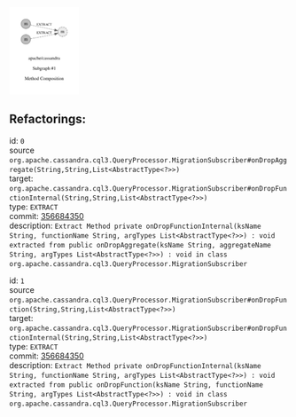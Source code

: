 <img src=subgraph_atomic_1.svg width=25%>

## Refactorings:

id: `0`\
source `org.apache.cassandra.cql3.QueryProcessor.MigrationSubscriber#onDropAggregate(String,String,List<AbstractType<?>>)`\
target: `org.apache.cassandra.cql3.QueryProcessor.MigrationSubscriber#onDropFunctionInternal(String,String,List<AbstractType<?>>)`\
type: `EXTRACT`\
commit: [356684350](https://github.com/apache/cassandra/commit/35668435090eb47cf8c5e704243510b6cee35a7b)\
description: `Extract Method private onDropFunctionInternal(ksName String, functionName String, argTypes List<AbstractType<?>>) : void extracted from public onDropAggregate(ksName String, aggregateName String, argTypes List<AbstractType<?>>) : void in class org.apache.cassandra.cql3.QueryProcessor.MigrationSubscriber`

id: `1`\
source `org.apache.cassandra.cql3.QueryProcessor.MigrationSubscriber#onDropFunction(String,String,List<AbstractType<?>>)`\
target: `org.apache.cassandra.cql3.QueryProcessor.MigrationSubscriber#onDropFunctionInternal(String,String,List<AbstractType<?>>)`\
type: `EXTRACT`\
commit: [356684350](https://github.com/apache/cassandra/commit/35668435090eb47cf8c5e704243510b6cee35a7b)\
description: `Extract Method private onDropFunctionInternal(ksName String, functionName String, argTypes List<AbstractType<?>>) : void extracted from public onDropFunction(ksName String, functionName String, argTypes List<AbstractType<?>>) : void in class org.apache.cassandra.cql3.QueryProcessor.MigrationSubscriber`

